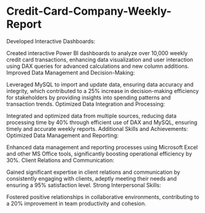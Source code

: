 # Credit-Card-Company-Weekly-Report
Developed Interactive Dashboards:

Created interactive Power BI dashboards to analyze over 10,000 weekly credit card transactions, enhancing data visualization and user interaction using DAX queries for advanced calculations and new column additions.
Improved Data Management and Decision-Making:

Leveraged MySQL to import and update data, ensuring data accuracy and integrity, which contributed to a 25% increase in decision-making efficiency for stakeholders by providing insights into spending patterns and transaction trends.
Optimized Data Integration and Processing:

Integrated and optimized data from multiple sources, reducing data processing time by 40% through efficient use of DAX and MySQL, ensuring timely and accurate weekly reports.
Additional Skills and Achievements:
Optimized Data Management and Reporting:

Enhanced data management and reporting processes using Microsoft Excel and other MS Office tools, significantly boosting operational efficiency by 30%.
Client Relations and Communication:

Gained significant expertise in client relations and communication by consistently engaging with clients, adeptly meeting their needs and ensuring a 95% satisfaction level.
Strong Interpersonal Skills:

Fostered positive relationships in collaborative environments, contributing to a 20% improvement in team productivity and cohesion.
